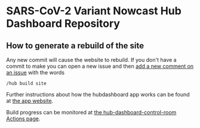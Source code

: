 # SARS-CoV-2 Variant Nowcast Hub Dashboard Repository

## How to generate a rebuild of the site

Any new commit will cause the website to rebuild. If you don't have a commit to make
you can open a new issue and then 
[add a new comment on an issue](https://github.com/reichlab/flusight-dashboard/issues/6#issuecomment-2504916376) 
with the words 
```
/hub build site
```

Further instructions about how the hubdashboard app works can be found at 
[the app website](https://github.com/apps/hubdashboard).

Build progress can be monitored at [the hub-dashboard-control-room Actions page](https://github.com/hubverse-org/hub-dashboard-control-room/actions).
